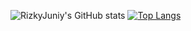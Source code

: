 ![RizkyJuniy's GitHub stats](https://github-readme-stats.vercel.app/api?username=rjuniyy&show_icons=true&theme=transparent)
[![Top Langs](https://github-readme-stats.vercel.app/api/top-langs/?username=rjuniyy)](https://github.com/rjuniyy/github-readme-stats)
